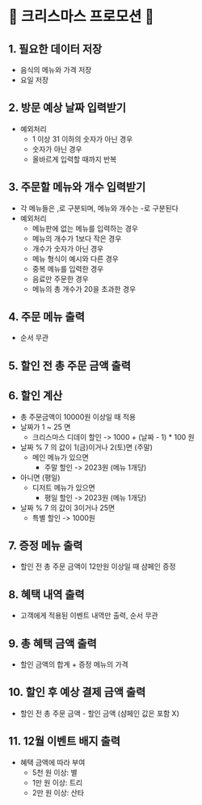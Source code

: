# 🎄 크리스마스 프로모션 🎄

## 1. 필요한 데이터 저장
- 음식의 메뉴와 가격 저장
- 요일 저장
## 2. 방문 예상 날짜 입력받기
- 예외처리
  - 1 이상 31 이하의 숫자가 아닌 경우
  - 숫자가 아닌 경우
  - 올바르게 입력할 때까지 반복
## 3. 주문할 메뉴와 개수 입력받기
- 각 메뉴들은 ,로 구분되며, 메뉴와 개수는 -로 구분된다
- 예외처리
  - 메뉴판에 없는 메뉴를 입력하는 경우
  - 메뉴의 개수가 1보다 작은 경우
  - 개수가 숫자가 아닌 경우
  - 메뉴 형식이 예시와 다른 경우
  - 중복 메뉴를 입력한 경우
  - 음료만 주문한 경우
  - 메뉴의 총 개수가 20을 초과한 경우
## 4. 주문 메뉴 출력
- 순서 무관
## 5. 할인 전 총 주문 금액 출력
## 6. 할인 계산
- 총 주문금액이 10000원 이상일 때 적용
- 날짜가 1 ~ 25 면
  - 크리스마스 디데이 할인 -> 1000 + (날짜 - 1) * 100 원
- 날짜 % 7 의 값이 1(금)이거나 2(토)면 (주말)
  - 메인 메뉴가 있으면
    - 주말 할인 -> 2023원 (메뉴 1개당)
- 아니면 (평일)
  - 디저트 메뉴가 있으면
    - 평일 할인 -> 2023원 (메뉴 1개당)
- 날짜 % 7 의 값이 3이거나 25면
  - 특별 할인 -> 1000원
## 7. 증정 메뉴 출력
- 할인 전 총 주문 금액이 12만원 이상일 때 샴페인 증정
## 8. 혜택 내역 출력
- 고객에게 적용된 이벤트 내역만 출력, 순서 무관
## 9. 총 혜택 금액 출력
- 할인 금액의 합계 + 증정 메뉴의 가격
## 10. 할인 후 예상 결제 금액 출력
- 할인 전 총 주문 금액 - 할인 금액 (샴페인 값은 포함 X)
## 11. 12월 이벤트 배지 출력 
- 혜택 금액에 따라 부여
  - 5천 원 이상: 별
  - 1만 원 이상: 트리
  - 2만 원 이상: 산타
